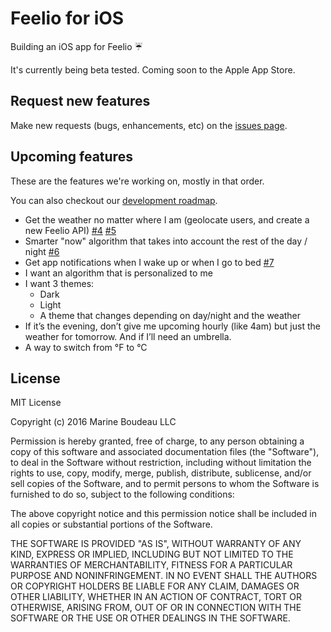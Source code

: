 # Feelio for iOS
Building an iOS app for Feelio ☔️

It's currently being beta tested. Coming soon to the Apple App Store.


## Request new features
Make new requests (bugs, enhancements, etc) on the [issues page](https://github.com/marineb/feelio-ios-app/issues).


## Upcoming features
These are the features we're working on, mostly in that order.

You can also checkout our [development roadmap](https://github.com/marineb/feelio-ios-app/projects/1).

- Get the weather no matter where I am (geolocate users, and create a new Feelio API) [#4](https://github.com/marineb/feelio-ios-app/issues/4) [#5](https://github.com/marineb/feelio-ios-app/issues/5)
- Smarter "now" algorithm that takes into account the rest of the day / night [#6](https://github.com/marineb/feelio-ios-app/issues/6)
- Get app notifications when I wake up or when I go to bed [#7](https://github.com/marineb/feelio-ios-app/issues/7)
- I want an algorithm that is personalized to me
- I want 3 themes:
  - Dark
  - Light
  - A theme that changes depending on day/night and the weather
- If it’s the evening, don’t give me upcoming hourly (like 4am) but just the weather for tomorrow. And if I’ll need an umbrella.
- A way to switch from °F to °C


## License

MIT License

Copyright (c) 2016 Marine Boudeau LLC

Permission is hereby granted, free of charge, to any person obtaining a copy
of this software and associated documentation files (the "Software"), to deal
in the Software without restriction, including without limitation the rights
to use, copy, modify, merge, publish, distribute, sublicense, and/or sell
copies of the Software, and to permit persons to whom the Software is
furnished to do so, subject to the following conditions:

The above copyright notice and this permission notice shall be included in all
copies or substantial portions of the Software.

THE SOFTWARE IS PROVIDED "AS IS", WITHOUT WARRANTY OF ANY KIND, EXPRESS OR
IMPLIED, INCLUDING BUT NOT LIMITED TO THE WARRANTIES OF MERCHANTABILITY,
FITNESS FOR A PARTICULAR PURPOSE AND NONINFRINGEMENT. IN NO EVENT SHALL THE
AUTHORS OR COPYRIGHT HOLDERS BE LIABLE FOR ANY CLAIM, DAMAGES OR OTHER
LIABILITY, WHETHER IN AN ACTION OF CONTRACT, TORT OR OTHERWISE, ARISING FROM,
OUT OF OR IN CONNECTION WITH THE SOFTWARE OR THE USE OR OTHER DEALINGS IN THE
SOFTWARE.
